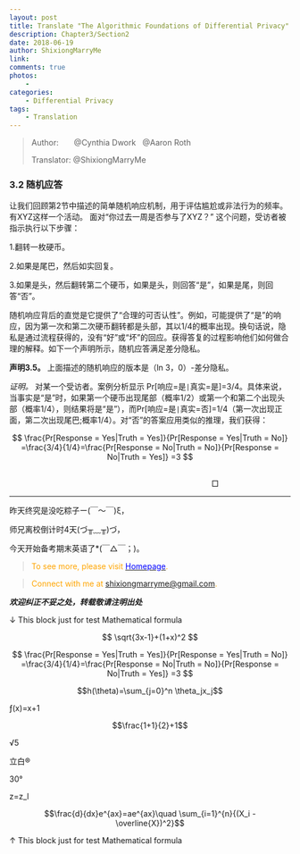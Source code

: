 ```yaml
--- 
layout: post
title: Translate "The Algorithmic Foundations of Differential Privacy"
description: Chapter3/Section2 
date: 2018-06-19 
author: ShixiongMarryMe  
link: 
comments: true
photos:
    -
categories:
    - Differential Privacy
tags: 
    - Translation
--- 
```


>Author: &#160;&#160;&#160;&#160;&#160;&#160;@Cynthia Dwork &#160;&#160;@Aaron Roth
>
>Translator: @ShixiongMarryMe


### 3.2 随机应答
让我们回顾第2节中描述的简单随机响应机制，用于评估尴尬或非法行为的频率。有XYZ这样一个活动。 面对“你过去一周是否参与了XYZ？” 这个问题，受访者被指示执行以下步骤：

1.翻转一枚硬币。

2.如果是尾巴，然后如实回复。

3.如果是头，然后翻转第二个硬币，如果是头，则回答“是”，如果是尾，则回答“否”。

随机响应背后的直觉是它提供了“合理的可否认性”。例如，可能提供了“是”的响应，因为第一次和第二次硬币翻转都是头部，其以1/4的概率出现。换句话说，隐私是通过流程获得的，没有“好”或“坏”的回应。获得答复的过程影响他们如何做合理的解释。如下一个声明所示，随机应答满足差分隐私。

**声明3.5。** 上面描述的随机响应的版本是（ln 3，0）-差分隐私。

*证明。* 对某一个受访者。案例分析显示 Pr[响应=是`|`真实=是]=3/4。具体来说，当事实是“是”时，如果第一个硬币出现尾部（概率1/2）或第一个和第二个出现头部（概率1/4），则结果将是“是”），而Pr[响应=是`|`真实=否]=1/4（第一次出现正面，第二次出现尾巴;概率1/4）。对“否”的答案应用类似的推理，我们获得：

 $$
 \frac{Pr[Response = Yes|Truth = Yes]}{Pr[Response = Yes|Truth = No]} =\frac{3/4}{1/4}=\frac{Pr[Response = No|Truth = No]}{Pr[Response = No|Truth = Yes]} =3
 $$

&#160;&#160;&#160;&#160;&#160;&#160;&#160;&#160;&#160;&#160;&#160;&#160;&#160;&#160;&#160;&#160;&#160;&#160;&#160;&#160;&#160;&#160;&#160;&#160;&#160;&#160;&#160;&#160;&#160;&#160;&#160;&#160;&#160;&#160;&#160;&#160;&#160;&#160;&#160;&#160;&#160;&#160;&#160;&#160;&#160;&#160;&#160;&#160;&#160;&#160;&#160;&#160;&#160;&#160;&#160;&#160;&#160;&#160;&#160;&#160;&#160;&#160;&#160;&#160;&#160;&#160;&#160;&#160;&#160;&#160;&#160;&#160;&#160;&#160;&#160;&#160;&#160;&#160;&#160;&#160;&#160;&#160;&#160;&#160;&#160;&#160;&#160;&#160;&#160;&#160;&#160;&#160;&#160;&#160;&#160;&#160;&#160;&#160;&#160;&#160;&#160;&#160;&#160;&#160;&#160;&#160;&#160;&#160;&#160;&#160;&#160;&#160;&#160;&#160;&#160;&#160;&#160;&#160;&#160;&#160;&#160;&#160;&#160;&#160;&#160;&#160;&#160;&#160;&#160;&#160;&#160;&#160;&#160;&#160;&#160;&#160;&#160;&#160;&#160;&#160;&#160;&#160;&#160;&#160;&#160;&#160;&#160;&#160;&#160;&#160;&#160;&#160;&#160;&#160;&#160;&#160;&#160;&#160;&#160;&#160;&#160;&#160;&#160;&#160;&#160;&#160;&#160;&#160;&#160;&#160;&#160;&#160;&#160;&#160;&#160;&#160;&#160;&#160;&#160;&#160;&#160;&#160;&#160;&#160;&#160;&#160;&#160;&#160;&#160;&#160;&#160;&#160;&#160;&#160;&#160;&#160;&#160;&#160;&#160;&#160;&#160;&#160;&#160;&#160;&#160;&#160;&#160;&#160;&#160;&#160;&#160;&#160;&#160;&#160;&#160;&#160;&#160;&#160;&#160;&#160;□

---

昨天终究是没吃粽子ー(￣～￣)ξ，

师兄离校倒计时4天(づ╥﹏╥)づ，

今天开始备考期末英语了*(￣△￣；)。

> <span style="color:orange"> To see more, please visit [<span style="color:blue">Homepage</span>](https://ShixiongMarryMe.github.io/). </span>

> <span style="color:orange"> Connect with me at <span style="color:blue"><shixiongmarryme@gmail.com></span>. </span>


__*欢迎纠正不妥之处，转载敬请注明出处*__

[comment]: <> (&nbsp;这是空行)
[comment]: <> (&#160;这是空格)
[comment]: <> (a reference style link.)
[//]: <> (This is also a comment.)
[//]: # (This may be the most platform independent comment)
[^_^]:
    &nbsp;这是空行

[>_<]:
    &#160;这是空格

[>_>]:
    3



↓ This block just for test Mathematical formula

 $$
 \sqrt{3x-1}+(1+x)^2
 $$

 $$
 \frac{Pr[Response = Yes|Truth = Yes]}{Pr[Response = Yes|Truth = No]} =\frac{3/4}{1/4}=\frac{Pr[Response = No|Truth = No]}{Pr[Response = No|Truth = Yes]} =3
 $$

 $$h(\theta)=\sum_{j=0}^n \theta_jx_j$$

 &fnof;(x)=x+1

 $$\frac{1+1}{2}+1$$

 &radic;5

 立白&reg;

 30&deg;

 z=z_l

 $$\frac{d}{dx}e^{ax}=ae^{ax}\quad \sum_{i=1}^{n}{(X_i - \overline{X})^2}$$

↑ This block just for test Mathematical formula

<script type="text/javascript" async src="https://cdn.mathjax.org/mathjax/latest/MathJax.js?config=TeX-MML-AM_CHTML">
</script>
